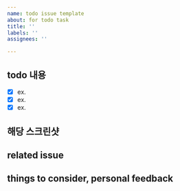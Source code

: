 ```yaml
---
name: todo issue template
about: for todo task
title: ''
labels: ''
assignees: ''

---
```


## todo 내용
- [x] ex. 
- [x] ex.
- [x] ex.

## 해당 스크린샷

## related issue

## things to consider, personal feedback
